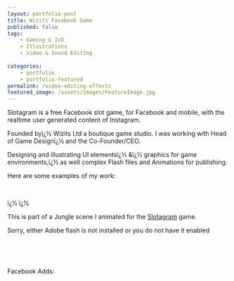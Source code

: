 ```yaml
---
layout: portfolio-post
title: Wizits Facebook Game
published: false
tags:
    - Gaming & IxD
    - Illustrations
    - Video & Sound Editing
    
categories:
    - portfolio
    - portfolio-featured
permalink: /video-editing-effects
featured_image: /assets/images/FeatureImage.jpg
---
```

Slotagram is a free Facebook slot game, for Facebook and mobile, with the realtime user generated content of Instagram.
  
Founded byï¿½ Wizits Ltd a boutique game studio. I was working with Head of Game Designï¿½ and the Co-Founder/CEO.
  
Designing and illustrating UI elementsï¿½ &ï¿½ graphics for game environments,ï¿½ as well complex Flash files and Animations for publishing.

Here are some examples of my work:

[][1] [][2]

&nbsp;



ï¿½ ï¿½  

This is part of a Jungle scene I animated for the [Slotagram][3] game.

Sorry, either Adobe flash is not installed or you do not have it enabled 

&nbsp;

&nbsp;



Facebook Adds:





&nbsp;

&nbsp;

&nbsp;

&nbsp;

&nbsp;

 [1]: http://curlydesigner.com/wp-content/uploads/2015/07/ScreenShoot_InviteFriends.jpg
 [2]: http://curlydesigner.com/wp-content/uploads/2015/07/ScreenShoot_MyGifts.jpg
 [3]: https://www.facebook.com/slotagram